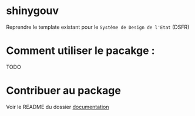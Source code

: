 
<!-- README.md is generated from README.Rmd. Please edit that file -->

# shinygouv

Reprendre le template existant pour le `Système de Design de l'Etat`
(DSFR)

# Comment utiliser le pacakge :

TODO

# Contribuer au package

Voir le README du dossier [documentation](dev/documentation)
